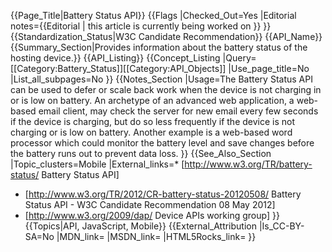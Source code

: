 {{Page_Title|Battery Status API}}
{{Flags
|Checked_Out=Yes
|Editorial notes={{Editorial
| this article is currently being worked on
}}
}}
{{Standardization_Status|W3C Candidate Recommendation}}
{{API_Name}}
{{Summary_Section|Provides information about the battery status of the hosting device.}}
{{API_Listing}}
{{Concept_Listing
|Query=[[Category:Battery_Status]][[Category:API_Objects]]
|Use_page_title=No
|List_all_subpages=No
}}
{{Notes_Section
|Usage=The Battery Status API can be used to defer or scale back work when the device is not charging in or is low on battery. An archetype of an advanced web application, a web-based email client, may check the server for new email every few seconds if the device is charging, but do so less frequently if the device is not charging or is low on battery. Another example is a web-based word processor which could monitor the battery level and save changes before the battery runs out to prevent data loss.
}}
{{See_Also_Section
|Topic_clusters=Mobile
|External_links=* [http://www.w3.org/TR/battery-status/ Battery Status API]
* [http://www.w3.org/TR/2012/CR-battery-status-20120508/ Battery Status API - W3C Candidate Recommendation 08 May 2012]
* [http://www.w3.org/2009/dap/ Device APIs working group]
}}
{{Topics|API, JavaScript, Mobile}}
{{External_Attribution
|Is_CC-BY-SA=No
|MDN_link=
|MSDN_link=
|HTML5Rocks_link=
}}